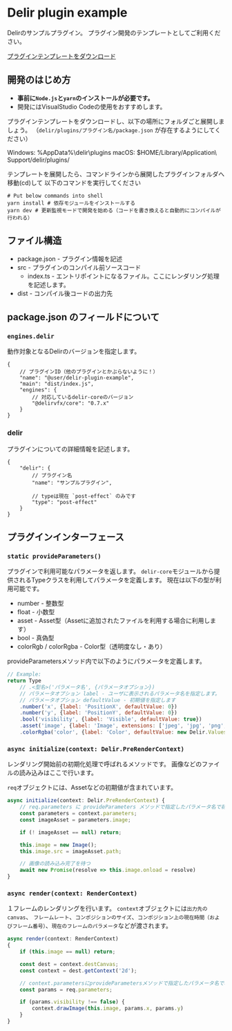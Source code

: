 # Delir plugin example
Delirのサンプルプラグイン。
プラグイン開発のテンプレートとしてご利用ください。

[プラグインテンプレートをダウンロード](https://github.com/ra-gg/Delir/releases/download/v0.6.0/plugin-example.zip)

## 開発のはじめ方
- **事前に`Node.js`と`yarn`のインストールが必要です。**
- 開発にはVisualStudio Codeの使用をおすすめします。

プラグインテンプレートをダウンロードし、以下の場所にフォルダごと展開しましょう。
（`delir/plugins/プラグイン名/package.json` が存在するようにしてください）

Windows: %AppData%\delir\plugins
macOS: $HOME/Library/Application\ Support/delir/plugins/

テンプレートを展開したら、コマンドラインから展開したプラグインフォルダへ移動(cd)して
以下のコマンドを実行してください

```shell
# Put below commands into shell
yarn install # 依存モジュールをインストールする
yarn dev # 更新監視モードで開発を始める（コードを書き換えると自動的にコンパイルが行われる）
```

## ファイル構造
- package.json - プラグイン情報を記述
- src - プラグインのコンパイル前ソースコード
    - index.ts - エントリポイントになるファイル。ここにレンダリング処理を記述します。
- dist - コンパイル後コードの出力先

## package.json のフィールドについて
### `engines.delir`
動作対象となるDelirのバージョンを指定します。

```json5
{
    // プラグインID（他のプラグインとかぶらないように！）
    "name": "@user/delir-plugin-example",
    "main": "dist/index.js",
    "engines": {
        // 対応しているdelir-coreのバージョン
        "@delirvfx/core": "0.7.x"
    }
}
```

### delir
プラグインについての詳細情報を記述します。

```json5
{
    "delir": {
        // プラグイン名
        "name": "サンプルプラグイン",

        // typeは現在 `post-effect` のみです
        "type": "post-effect"
    }
}
```

## プラグインインターフェース

### `static provideParameters()`
プラグインで利用可能なパラメータを返します。
`delir-core`モジュールから提供されるTypeクラスを利用してパラメータを定義します。
現在は以下の型が利用可能です。

- number - 整数型
- float - 小数型
- asset - Asset型（Assetに追加されたファイルを利用する場合に利用します）
- bool - 真偽型
- colorRgb / colorRgba - Color型（透明度なし・あり）

provideParametersメソッド内で以下のようにパラメータを定義します。

```javascript
// Example:
return Type
    // .<型名>('パラメータ名', {パラメータオプション})
    // パラメータオプション label - ユーザに表示されるパラメータ名を指定します。
    // パラメータオプション defaultValue - 初期値を指定します
    .number('x', {label: 'PositionX', defaultValue: 0})
    .number('y', {label: 'PositionY', defaultValue: 0})
    .bool('visibility', {label: 'Visible', defaultValue: true})
    .asset('image', {label: 'Image', extensions: ['jpeg', 'jpg', 'png', 'gif', 'svg']})
    .colorRgba('color', {label: 'Color', defaultValue: new Delir.Values.ColorRGBA(0, 0, 0, 1)})
```

### `async initialize(context: Delir.PreRenderContext)`
レンダリング開始前の初期化処理で呼ばれるメソッドです。
画像などのファイルの読み込みはここで行います。

`req`オブジェクトには、Assetなどの初期値が含まれています。

```javascript
async initialize(context: Delir.PreRenderContext) {
    // req.parameters に provideParameters メソッドで指定したパラメータ名で初期値が渡されます
    const parameters = context.parameters;
    const imageAsset = parameters.image;

    if (! imageAsset == null) return;

    this.image = new Image();
    this.image.src = imageAsset.path;

    // 画像の読み込み完了を待つ
    await new Promise(resolve => this.image.onload = resolve)
}
```

### `async render(context: RenderContext)`
１フレームのレンダリングを行います。
`context`オブジェクトには`出力先のcanvas`、 `フレームレート`、`コンポジションのサイズ`、`コンポジション上の現在時間（およびフレーム番号）`、`現在のフレームのパラメータ`などが渡されます。

```javascript
async render(context: RenderContext)
{
    if (this.image == null) return;

    const dest = context.destCanvas;
    const context = dest.getContext('2d');

    // context.parametersにprovideParametersメソッドで指定したパラメータ名で、現在のフレームでの値が渡されます
    const params = req.parameters;

    if (params.visibility !== false) {
        context.drawImage(this.image, params.x, params.y)
    }
}
```
